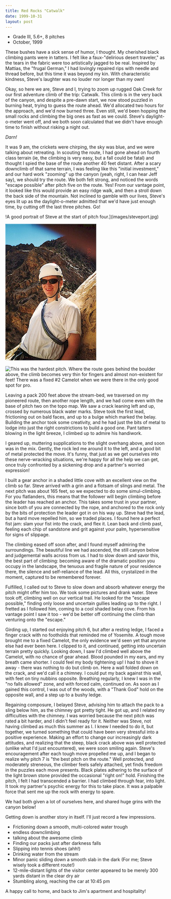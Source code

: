 ```yaml
---
title: Red Rocks "Catwalk"
date: 1999-10-31
layout: post
---
```


* Grade III, 5.6+, 8 pitches
* October, 1999


These bushes have a sick sense of humor, I thought. My cherished black climbing
pants were in tatters. I felt like a faux-"delirious desert traveler," as
the tears in the fabric were too artistically jagged to be real. Inspired
by Mattias, the "frugal German," I had lovingly repaired rips with needle
and thread before, but this time it was beyond my kin. With characteristic
kindness, Steve's laughter was no louder nor longer than my own!


Okay, so here we are, Steve and I, trying to zoom up rugged Oak Creek for our
first adventure climb of the trip: Catwalk. This climb is in the very back of
the canyon, and despite a pre-dawn start, we now stood puzzled in burning heat,
trying to guess the route ahead. We'd allocated two hours for the approach, and
we'd now burned three. Even still, we'd been hopping the small rocks and
climbing the big ones as fast as we could.  Steve's daylight-o-meter went off,
and we both soon calculated that we didn't have enough time to finish without
risking a night out.


*Darn!*



It was 9 am, the crickets were chirping, the sky was blue, and we were
talking about retreating. In scouting the route, I had gone ahead on
fourth class terrain (ie, the climbing is very easy, but a fall could
be fatal) and thought I spied the base of the route another 40 feet 
distant. After a scary downclimb of that same terrain, I was feeling
like this "initial investment," and our hard work "zooming" up the
canyon (yeah, right, I can hear Jeff say), we should try the route.
We both felt strong, and noticed the words "escape possible" after
pitch five on the route. Yes! From our vantage point, it looked like
this would provide an easy ridge walk, and then a stroll down the
back side of the mountain. Not inclined to gamble with our lives,
Steve's eyes lit up as the daylight-o-meter admitted that we'd have
just enough time, by cutting off the last three pitches. Go!

!A good portrait of Steve at the start of pitch four.](images/steveport.jpg)

![I look kind of ready for a nap, don't I?](images/meport.jpg)

![This was the hardest pitch. Where the route goes behind
the boulder above, the climb becomes very thin for fingers and 
almost non-existent for feet! There was a fixed #2 
Camelot when we were there in the only good spot for pro.](images/p6cwalk.jpg)


Leaving a pack 200 feet above the stream-bed, we traversed on my
pioneered route, then another rope length, and we had come
even with the base of pitch two on the topo map. We saw a crack
leaning left and up, crossed by numerous black water marks. Steve
took the first lead, frictioning out on bald faces, and up to a
bulge which marked the belay. Building the anchor took some creativity,
and he had just the bits of metal to lodge into just the right
constrictions to build a good one. Pant tatters blowing in the light
breeze, I climbed up to admire his handiwork.


I geared up, muttering supplications to the slight overhang above, and
soon was in the mix. Gently, the rock led me around it to the left,
and a good bit of metal protected the move. It's funny, that just as
we get ourselves into these nerve-wracking situations, we're happy for
all the help we can get, once truly confronted by a sickening drop and
a partner's worried expression!


I built a gear anchor in a shaded little cove with an excellent view on
the climb so far. Steve arrived with a grin and a flotsam of slings and
metal. The next pitch was about 165 feet, so we expected to do some
simul-climbing. For you flatlanders, this means that the follower will
begin climbing before the leader has reached an anchor. This takes some
trust in your partner, since both of you are connected by the rope, and
anchored to the rock only by the bits of protection the leader got in
on his way up. Steve had the lead, but a hard move repelled him, so we
traded places. I found here a perfect fist jam: slam your fist into the
crack, and flex it. Lean back and climb past, feeling each chip of sandstone
and grit against your palm, hypersensitive for signs of slippage. 


The climbing eased off soon after, and I found myself admiring the
surroundings. The beautiful line we had ascended, the still canyon below
and judgemental walls across from us. I had to slow down and savor this,
the best part of climbing: becoming aware of the dramatic position you
occupy in the landscape, the tenuous and fragile nature of your residence
there, the silence and self-reliance of the lead. All this, crystalized
in the moment, captured to be remembered forever.


Fulfilled, I called out to Steve to slow down and absorb whatever energy
the pitch might offer him too. We took some pictures and drank water.
Steve took off, climbing well on our vertical trail. He looked for the
"escape possible," finding only loose and uncertain gullies leading up to
the right. I fretted as I followed him, coming to a cool shaded belay cove.
From his vantage point I saw it too - we'd
be better off continuing the climb than venturing onto the "escape."


Girding up, I started out enjoying pitch 6, but after a resting ledge, I
faced a finger crack with no footholds that reminded me of Yosemite.
A tough move brought me to a fixed Camelot, the only evidence we'd seen
yet that anyone else had ever been here. I clipped to it, and continued,
getting into uncertain terrain pretty quickly. Looking down, I saw I'd
climbed well above the Camelot, with no chance of gear ahead. Blood
pounded in my ears, and my breath came shorter. I could feel my body
tightening up! I had to shove it away - there was nothing to do but
climb on. Here a wall folded down on the crack, and we'd call it a
chimney. I could put my back against this wall, with feet on tiny
nubbins opposite. Breathing regularly, I knew I was in the "no falls
allowed" zone, and with forced calm, continued on. As soon as I gained
this control, I was out of the woods, with a "Thank God" hold on the
opposite wall, and a step up to a bushy ledge. 



Regaining composure, I belayed Steve, advising him to attach the pack to
a sling below him, as the chimney got pretty tight. He got up, and I
related my difficulties with the chimney. I was worried because the
next pitch was rated a bit harder, and I didn't feel ready for it. 
Neither was Steve, not having climbed as much this summer as I. I knew
I needed to do it, but together, we turned something that could have been
very stressful into a positive experience. Making an effort to change
our increasingly dark attitudes, and realizing that the steep, black
crack above was well protected (unlike what I'd just encountered), we
were soon smiling again. Steve's encouragement after each tough move
propelled me up, and I began to realize why pitch 7 is "the best pitch
on the route." Well protected, and moderately streneous, the climber
feels safely attached, yet finds freedom in the puzzles each move
presents. Black plates adhering to the surface of the light brown
stone provided the occasional "right on!" hold. Finishing the pitch,
I felt I had transcended a barrier. I had climbed through fear, into
light. It took my partner's psychic energy for this to take place. It
was a palpable force that sent me up the rock with energy to spare.


We had both given a lot of ourselves here, and shared huge grins with
the canyon below!


Getting down is another story in itself. I'll just record a few impressions.

* Frictioning down a smooth, multi-colored water trough
* endless downclimbing
* talking about the awesome climb
* Finding our packs just after darkness falls
* Slipping into tennis shoes (ahh!)
* Drinking water from the stream
* Minor panic sliding down a smooth slab in the dark (For me; Steve wisely
took a different route!)
* 12-mile-distant lights of the visitor center appeared to be merely 
300 yards distant in the clear dry air
* Stumbling along, reaching the car at 10:45 pm


A happy call to home, and back to Jim's apartment and hospitality!






